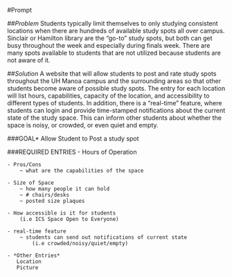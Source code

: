 #Prompt

##_Problem_ 
	Students typically limit themselves to only studying consistent locations when there are hundreds of available study spots all over campus. 
Sinclair or Hamilton library are the “go-to” study spots, but both can get busy throughout the week and especially during finals week. There are many 
spots available to students that are not utilized because students are not aware of it.

##_Solution_ 
	A website that will allow students to post and rate study spots throughout the UH Manoa campus and the surrounding areas so that other students 
become aware of possible study spots. The entry for each location will list hours, capabilities, capacity of the location, and accessibility to different 
types of students. In addition, there is a “real-time” feature, where students can login and provide time-stamped notifications about the current 
state of the study space. This can inform other students about whether the space is noisy, or crowded, or even quiet and empty.


###GOAL* 
  Allow Student to Post a study spot
	
###REQUIRED ENTRIES
	- Hours of Operation
	
	- Pros/Cons
		~ what are the capabilities of the space
		
	- Size of Space
		~ how many people it can hold
		~ # chairs/desks
		~ posted size plaques
	
	- How accessible is it for students
		(i.e ICS Space Open to Everyone)
	
	- real-time feature
		~ students can send out notifications of current state
			(i.e crowded/noisy/quiet/empty)

	- *Other Entries*
	   Location
	   Picture
